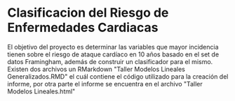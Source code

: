 # Clasificacion del Riesgo de Enfermedades Cardiacas
El objetivo del proyecto es determinar las variables que mayor incidencia tienen sobre el riesgo de ataque cardíaco en 10 años basado en el set de datos Framingham, además de construir un clasificador para el mismo. Existen dos archivos un RMarkdown "Taller Modelos Lineales Generalizados.RMD" el cuál contiene el código utilizado para la creación del informe, por otra parte el informe se encuentra en el archivo "Taller Modelos Lineales.html"
